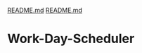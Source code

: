 [README.md](https://github.com/jtdizzle/Work-Day-Scheduler/files/7071804/README.md)
[README.md](https://github.com/jtdizzle/Work-Day-Scheduler/files/7028170/README.md)
# Work-Day-Scheduler

